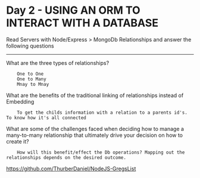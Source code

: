 # Day 2 - USING AN ORM TO INTERACT WITH A DATABASE

Read Servers with Node/Express > MongoDb Relationships and answer the following questions
<HR>


What are the three types of relationships?
        
        One to One
        One to Many
        Mnay to Mnay




What are the benefits of the traditional linking of relationships instead of Embedding

        To get the childs information with a relation to a parents id's. To know how it's all connected 



What are some of the challenges faced when deciding how to manage a many-to-many relationship that ultimately drive your decision on how to create it?

        How will this benefit/effect the Db operations? Mapping out the relationships depends on the desired outcome.


https://github.com/ThurberDaniel/NodeJS-GregsList
